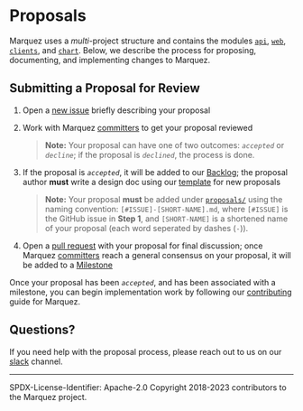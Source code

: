 # Proposals

Marquez uses a _multi_-project structure and contains the modules [`api`](https://github.com/MarquezProject/marquez/tree/main/api), [`web`](https://github.com/MarquezProject/marquez/tree/main/web), [`clients`](https://github.com/MarquezProject/marquez/tree/main/clients), and [`chart`](https://github.com/MarquezProject/marquez/tree/main/chart). Below, we describe the process for proposing, documenting, and implementing changes to Marquez.


## Submitting a Proposal for Review

1. Open a [new issue](https://github.com/MarquezProject/marquez/issues/new) briefly describing your proposal
2. Work with Marquez [committers](https://github.com/MarquezProject/marquez/blob/main/COMMITTERS.md) to get your proposal reviewed

   > **Note:** Your proposal can have one of two outcomes: _`accepted`_ or _`decline`_; if the proposal is _`declined`_, the process is done.

3. If the proposal is _`accepted`_, it will be added to our [Backlog](https://github.com/orgs/MarquezProject/projects/1); the proposal author **must** write a design doc using our [template](https://github.com/MarquezProject/marquez/blob/main/proposals/TEMPLATE.md) for new proposals

   > **Note:** Your proposal **must** be added under [`proposals/`]() using the naming convention: `[#ISSUE]-[SHORT-NAME].md`, where `[#ISSUE]` is the GitHub issue in **Step 1**, and `[SHORT-NAME]` is a shortened name of your proposal (each word seperated by dashes (`-`)).

4. Open a [pull request](https://github.com/MarquezProject/marquez/blob/main/CONTRIBUTING.md#submitting-a-pull-request) with your proposal for final discussion; once Marquez [committers](https://github.com/MarquezProject/marquez/blob/main/COMMITTERS.md) reach a general consensus on your proposal, it will be added to a [Milestone](https://github.com/MarquezProject/marquez/milestones)

Once your proposal has been _`accepted`_, and has been associated with a milestone, you can begin implementation work by following our [contributing](https://github.com/MarquezProject/marquez/blob/main/CONTRIBUTING.md) guide for Marquez.

## Questions?

If you need help with the proposal process, please reach out to us on our [slack](https://join.slack.com/t/marquezproject/shared_invite/zt-2iylxasbq-GG_zXNcJdNrhC9uUMr3B7A) channel.

----
SPDX-License-Identifier: Apache-2.0
Copyright 2018-2023 contributors to the Marquez project.
